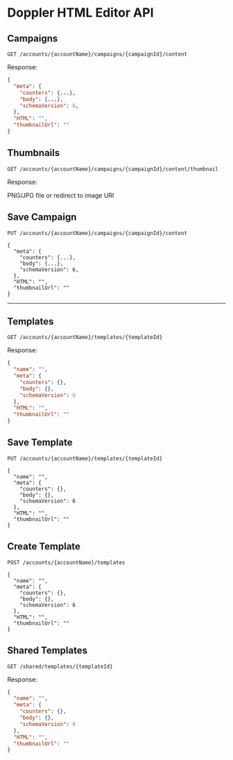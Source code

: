 # Doppler HTML Editor API

## Campaigns

```http
GET /accounts/{accountName}/campaigns/{campaignId}/content
```

Response:

```json
{
  "meta": {
    "counters": {...},
    "body": {...},
    "schemaVersion": 6,
  },
  "HTML": "",
  "thumbnailUrl": ""
}
```

## Thumbnails

```http
GET /accounts/{accountName}/campaigns/{campaignId}/content/thumbnail
```

Response:

PNG/JPG file or redirect to image URI

## Save Campaign

```http
PUT /accounts/{accountName}/campaigns/{campaignId}/content

{
  "meta": {
    "counters": {...},
    "body": {...},
    "schemaVersion": 6,
  },
  "HTML": "",
  "thumbnailUrl": ""
}
```

---

## Templates

```http
GET /accounts/{accountName}/templates/{templateId}
```

Response:

```json
{
  "name": "",
  "meta": {
    "counters": {},
    "body": {},
    "schemaVersion": 6
  },
  "HTML": "",
  "thumbnailUrl": ""
}
```

## Save Template

```http
PUT /accounts/{accountName}/templates/{templateId}

{
  "name": "",
  "meta": {
    "counters": {},
    "body": {},
    "schemaVersion": 6
  },
  "HTML": "",
  "thumbnailUrl": ""
}
```

## Create Template

```http
POST /accounts/{accountName}/templates

{
  "name": "",
  "meta": {
    "counters": {},
    "body": {},
    "schemaVersion": 6
  },
  "HTML": "",
  "thumbnailUrl": ""
}
```

## Shared Templates

```http
GET /shared/templates/{templateId}
```

Response:

```json
{
  "name": "",
  "meta": {
    "counters": {},
    "body": {},
    "schemaVersion": 6
  },
  "HTML": "",
  "thumbnailUrl": ""
}
```
